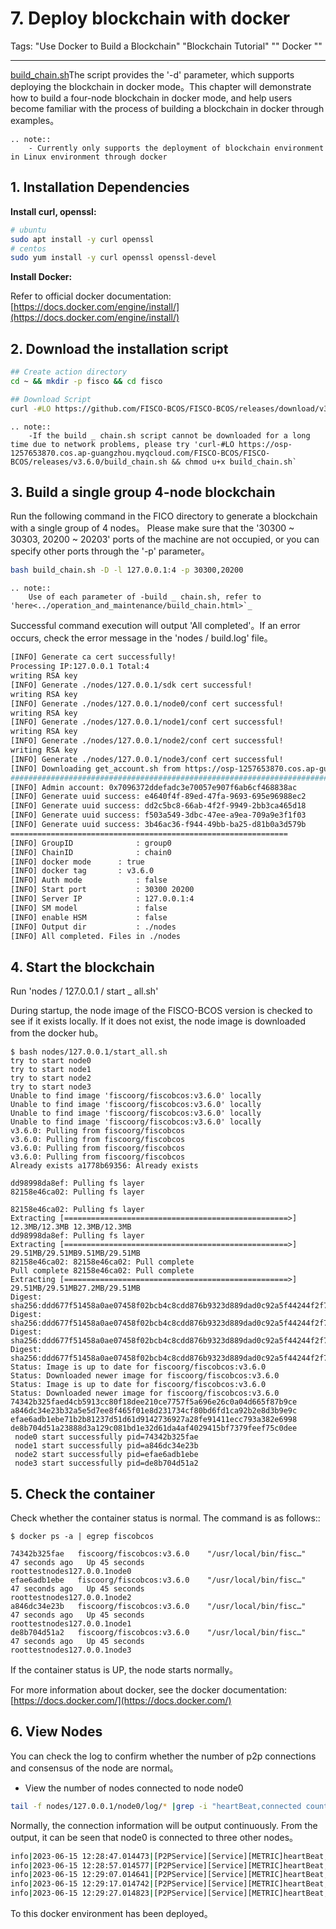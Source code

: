 # 7. Deploy blockchain with docker

Tags: "Use Docker to Build a Blockchain" "Blockchain Tutorial" "" Docker ""

----

[build_chain.sh](../manual/build_chain.md)The script provides the '-d' parameter, which supports deploying the blockchain in docker mode。This chapter will demonstrate how to build a four-node blockchain in docker mode, and help users become familiar with the process of building a blockchain in docker through examples。

```eval_rst
.. note::
    - Currently only supports the deployment of blockchain environment in Linux environment through docker
```

## 1. Installation Dependencies

**Install curl, openssl:**

```bash
# ubuntu
sudo apt install -y curl openssl
# centos
sudo yum install -y curl openssl openssl-devel
```

**Install Docker:**

Refer to official docker documentation: [https://docs.docker.com/engine/install/](https://docs.docker.com/engine/install/)

## 2. Download the installation script
```bash
## Create action directory
cd ~ && mkdir -p fisco && cd fisco

## Download Script
curl -#LO https://github.com/FISCO-BCOS/FISCO-BCOS/releases/download/v3.6.0/build_chain.sh && chmod u+x build_chain.sh
```

```eval_rst
.. note::
    -If the build _ chain.sh script cannot be downloaded for a long time due to network problems, please try 'curl-#LO https://osp-1257653870.cos.ap-guangzhou.myqcloud.com/FISCO-BCOS/FISCO-BCOS/releases/v3.6.0/build_chain.sh && chmod u+x build_chain.sh`
```

## 3. Build a single group 4-node blockchain
Run the following command in the FICO directory to generate a blockchain with a single group of 4 nodes。
Please make sure that the '30300 ~ 30303, 20200 ~ 20203' ports of the machine are not occupied, or you can specify other ports through the '-p' parameter。

```bash
bash build_chain.sh -D -l 127.0.0.1:4 -p 30300,20200
```

```eval_rst
.. note::
    Use of each parameter of -build _ chain.sh, refer to 'here<../operation_and_maintenance/build_chain.html>`_
```

Successful command execution will output 'All completed'。If an error occurs, check the error message in the 'nodes / build.log' file。

```bash
[INFO] Generate ca cert successfully!
Processing IP:127.0.0.1 Total:4
writing RSA key
[INFO] Generate ./nodes/127.0.0.1/sdk cert successful!
writing RSA key
[INFO] Generate ./nodes/127.0.0.1/node0/conf cert successful!
writing RSA key
[INFO] Generate ./nodes/127.0.0.1/node1/conf cert successful!
writing RSA key
[INFO] Generate ./nodes/127.0.0.1/node2/conf cert successful!
writing RSA key
[INFO] Generate ./nodes/127.0.0.1/node3/conf cert successful!
[INFO] Downloading get_account.sh from https://osp-1257653870.cos.ap-guangzhou.myqcloud.com/FISCO-BCOS/FISCO-BCOS/tools/get_account.sh...
######################################################################## 100.0%
[INFO] Admin account: 0x7096372ddefadc3e70057e907f6ab6cf468838ac
[INFO] Generate uuid success: e4640f4f-89ed-47fa-9693-695e96988ec2
[INFO] Generate uuid success: dd2c5bc8-66ab-4f2f-9949-2bb3ca465d18
[INFO] Generate uuid success: f503a549-3dbc-47ee-a9ea-709a9e3f1f03
[INFO] Generate uuid success: 3b46ac36-f944-49bb-ba25-d81b0a3d579b
==============================================================
[INFO] GroupID              : group0
[INFO] ChainID              : chain0
[INFO] docker mode      : true
[INFO] docker tag       : v3.6.0
[INFO] Auth mode            : false
[INFO] Start port           : 30300 20200
[INFO] Server IP            : 127.0.0.1:4
[INFO] SM model             : false
[INFO] enable HSM           : false
[INFO] Output dir           : ./nodes
[INFO] All completed. Files in ./nodes
```

## 4. Start the blockchain

Run 'nodes / 127.0.0.1 / start _ all.sh'

During startup, the node image of the FISCO-BCOS version is checked to see if it exists locally. If it does not exist, the node image is downloaded from the docker hub。

```shell
$ bash nodes/127.0.0.1/start_all.sh
try to start node0
try to start node1
try to start node2
try to start node3
Unable to find image 'fiscoorg/fiscobcos:v3.6.0' locally
Unable to find image 'fiscoorg/fiscobcos:v3.6.0' locally
Unable to find image 'fiscoorg/fiscobcos:v3.6.0' locally
Unable to find image 'fiscoorg/fiscobcos:v3.6.0' locally
v3.6.0: Pulling from fiscoorg/fiscobcos
v3.6.0: Pulling from fiscoorg/fiscobcos
v3.6.0: Pulling from fiscoorg/fiscobcos
v3.6.0: Pulling from fiscoorg/fiscobcos
Already exists a1778b69356: Already exists 

dd98998da8ef: Pulling fs layer 
82158e46ca02: Pulling fs layer 

82158e46ca02: Pulling fs layer 
Extracting [==================================================>]   12.3MB/12.3MB 12.3MB/12.3MB
dd98998da8ef: Pulling fs layer 
Extracting [==================================================>]  29.51MB/29.51MB9.51MB/29.51MB
82158e46ca02: 82158e46ca02: Pull complete 
Pull complete 82158e46ca02: Pull complete 
Extracting [==================================================>]  29.51MB/29.51MB27.2MB/29.51MB
Digest: sha256:ddd677f51458a0ae07458f02bcb4c8cdd876b9323d889dad0c92a5f44244f2f7
Digest: sha256:ddd677f51458a0ae07458f02bcb4c8cdd876b9323d889dad0c92a5f44244f2f7
Digest: sha256:ddd677f51458a0ae07458f02bcb4c8cdd876b9323d889dad0c92a5f44244f2f7
Digest: sha256:ddd677f51458a0ae07458f02bcb4c8cdd876b9323d889dad0c92a5f44244f2f7
Status: Image is up to date for fiscoorg/fiscobcos:v3.6.0
Status: Downloaded newer image for fiscoorg/fiscobcos:v3.6.0
Status: Image is up to date for fiscoorg/fiscobcos:v3.6.0
Status: Downloaded newer image for fiscoorg/fiscobcos:v3.6.0
74342b325faed4cb5913cc80f18dee210ce7757f5a696e26c0a04d665f87b9ce
a846dc34e23b32a5e5d7ee8f465f01e8d231734cf80bd6fd1ca92b2e8d3b9e9c
efae6adb1ebe71b2b81237d51d61d9142736927a28fe91411ecc793a382e6998
de8b704d51a23888d3a129c081bd1e32d61da4af4029415bf7379feef75c0dee
 node0 start successfully pid=74342b325fae
 node1 start successfully pid=a846dc34e23b
 node2 start successfully pid=efae6adb1ebe
 node3 start successfully pid=de8b704d51a2                           
```

## 5. Check the container

Check whether the container status is normal. The command is as follows::

```shell
$ docker ps -a | egrep fiscobcos

74342b325fae   fiscoorg/fiscobcos:v3.6.0    "/usr/local/bin/fisc…"   47 seconds ago   Up 45 seconds                        roottestnodes127.0.0.1node0
efae6adb1ebe   fiscoorg/fiscobcos:v3.6.0    "/usr/local/bin/fisc…"   47 seconds ago   Up 45 seconds                        roottestnodes127.0.0.1node2
a846dc34e23b   fiscoorg/fiscobcos:v3.6.0    "/usr/local/bin/fisc…"   47 seconds ago   Up 45 seconds                        roottestnodes127.0.0.1node1
de8b704d51a2   fiscoorg/fiscobcos:v3.6.0    "/usr/local/bin/fisc…"   47 seconds ago   Up 45 seconds                        roottestnodes127.0.0.1node3
```
If the container status is UP, the node starts normally。

For more information about docker, see the docker documentation: [https://docs.docker.com/](https://docs.docker.com/)

## 6. View Nodes

You can check the log to confirm whether the number of p2p connections and consensus of the node are normal。

- View the number of nodes connected to node node0

```bash
tail -f nodes/127.0.0.1/node0/log/* |grep -i "heartBeat,connected count"
```

Normally, the connection information will be output continuously. From the output, it can be seen that node0 is connected to three other nodes。
```bash
info|2023-06-15 12:28:47.014473|[P2PService][Service][METRIC]heartBeat,connected count=3
info|2023-06-15 12:28:57.014577|[P2PService][Service][METRIC]heartBeat,connected count=3
info|2023-06-15 12:29:07.014641|[P2PService][Service][METRIC]heartBeat,connected count=3
info|2023-06-15 12:29:17.014742|[P2PService][Service][METRIC]heartBeat,connected count=3
info|2023-06-15 12:29:27.014823|[P2PService][Service][METRIC]heartBeat,connected count=3
```

To this docker environment has been deployed。
